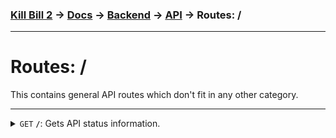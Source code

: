 ### [Kill Bill 2](../../../../README.md) → [Docs](../../../README.md) → [Backend](../../README.md) → [API](../README.md) → Routes: /
---

# Routes: /
This contains general API routes which don't fit in any other category.

---

<details>
    <summary><code>GET</code> <code><b>/</b></code>: Gets API status information.</summary>

##### Authentication
None

##### Parameters
None

##### Response
* `name` (`str`): Name of the API that is running
* `version` (`str`): Package version of the API

##### Preconditions
None

##### Sample request
```java
HttpRequest request = HttpRequest.newBuilder()
  .uri(URI.create(".../"))
  .GET()
  .build();
```

##### Sample response
```json
{
   "success": true,
   "data": {
       "name": "today.tecktip.killbill.backend.Application",
       "version": "0.0.1-SNAPSHOT"
   },
   "error": null
}
```

</details>
